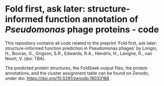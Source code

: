 # Fold first, ask later: structure-informed function annotation of *Pseudomonas* phage proteins - code

This repository contains all code related to the preprint 'Fold first, ask later: structure-informed function prediction in Pseudomonas phages' by Longin, H., Bouras, G., Grigson, S.R., Edwards, R.A., Hendrix, H., Lavigne, R., van Noort, V. (doi: TBA).

The predicted protein structures, the FoldSeek output files, the protein annotations, and the cluster assignment table can be found on Zenodo, under doi: https://doi.org/10.5281/zenodo.16033188 .
